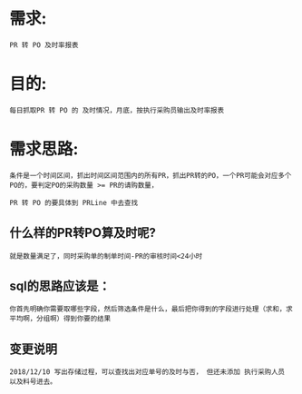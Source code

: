 # 需求: 
    PR 转 PO 及时率报表
# 目的: 
    每日抓取PR 转 PO 的 及时情况，月底，按执行采购员输出及时率报表

# 需求思路:
    条件是一个时间区间，抓出时间区间范围内的所有PR，抓出PR转的PO，一个PR可能会对应多个PO的，要判定PO的采购数量 >= PR的请购数量，

    PR 转 PO 的要具体到 PRLine 中去查找


## 什么样的PR转PO算及时呢?
    就是数量满足了，同时采购单的制单时间-PR的审核时间<24小时

## sql的思路应该是：
    你首先明确你需要取哪些字段，然后筛选条件是什么，最后把你得到的字段进行处理（求和，求平均啊，分组啊）得到你要的结果


## 变更说明
    2018/12/10 写出存储过程，可以查找出对应单号的及时与否， 但还未添加 执行采购人员 以及料号进去。